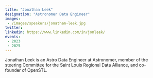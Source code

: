 ```yaml
---
title: "Jonathan Leek"
designation: "Astronomer Data Engineer"
images:
 - /images/speakers/jonathan-leek.jpg
twitter: 
linkedin: https://www.linkedin.com/in/jonleek/
events:
 - 2023
 - 2025
---
```


Jonathan Leek is an Astro Data Engineer at Astronomer, member of the steering Committee for the Saint Louis Regional Data Alliance, and co-founder of OpenSTL.